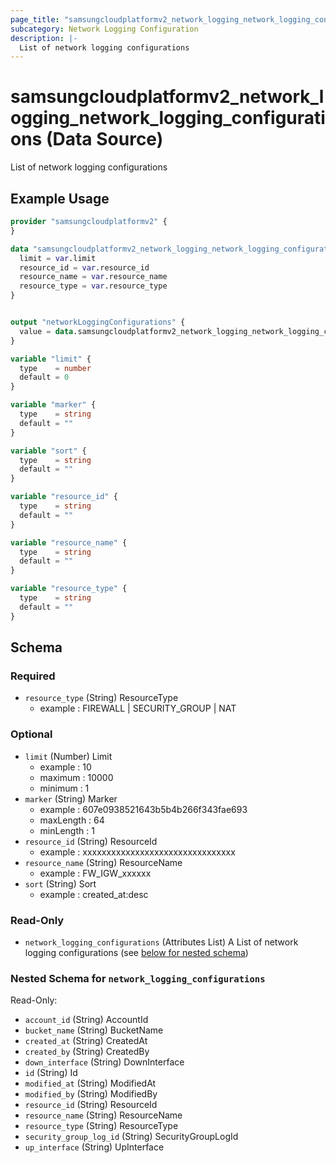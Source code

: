 ```yaml
---
page_title: "samsungcloudplatformv2_network_logging_network_logging_configurations Data Source - samsungcloudplatformv2"
subcategory: Network Logging Configuration
description: |-
  List of network logging configurations
---
```


# samsungcloudplatformv2_network_logging_network_logging_configurations (Data Source)

List of network logging configurations

## Example Usage

```terraform
provider "samsungcloudplatformv2" {
}

data "samsungcloudplatformv2_network_logging_network_logging_configurations" "networkloggingconfigurations" {
  limit = var.limit
  resource_id = var.resource_id
  resource_name = var.resource_name
  resource_type = var.resource_type
}


output "networkLoggingConfigurations" {
  value = data.samsungcloudplatformv2_network_logging_network_logging_configurations.networkloggingconfigurations
}

variable "limit" {
  type    = number
  default = 0
}

variable "marker" {
  type    = string
  default = ""
}

variable "sort" {
  type    = string
  default = ""
}

variable "resource_id" {
  type    = string
  default = ""
}

variable "resource_name" {
  type    = string
  default = ""
}

variable "resource_type" {
  type    = string
  default = ""
}
```

<!-- schema generated by tfplugindocs -->
## Schema

### Required

- `resource_type` (String) ResourceType 
  - example : FIREWALL | SECURITY_GROUP | NAT

### Optional

- `limit` (Number) Limit 
  - example : 10 
  - maximum : 10000 
  - minimum : 1
- `marker` (String) Marker 
  - example : 607e0938521643b5b4b266f343fae693 
  - maxLength : 64 
  - minLength : 1
- `resource_id` (String) ResourceId 
  - example : xxxxxxxxxxxxxxxxxxxxxxxxxxxxxxxx
- `resource_name` (String) ResourceName 
  - example : FW_IGW_xxxxxx
- `sort` (String) Sort 
  - example : created_at:desc

### Read-Only

- `network_logging_configurations` (Attributes List) A List of network logging configurations (see [below for nested schema](#nestedatt--network_logging_configurations))

<a id="nestedatt--network_logging_configurations"></a>
### Nested Schema for `network_logging_configurations`

Read-Only:

- `account_id` (String) AccountId
- `bucket_name` (String) BucketName
- `created_at` (String) CreatedAt
- `created_by` (String) CreatedBy
- `down_interface` (String) DownInterface
- `id` (String) Id
- `modified_at` (String) ModifiedAt
- `modified_by` (String) ModifiedBy
- `resource_id` (String) ResourceId
- `resource_name` (String) ResourceName
- `resource_type` (String) ResourceType
- `security_group_log_id` (String) SecurityGroupLogId
- `up_interface` (String) UpInterface